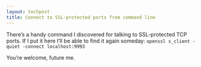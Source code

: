 ```yaml
---
layout: techpost
title: Connect to SSL-protected ports from command line
---
```


There’s a handy command I discovered for talking to SSL-protected TCP ports. If I put it here I’ll be able to find it again someday: 
`openssl s_client -quiet -connect localhost:9993`

You’re welcome, future me. 
